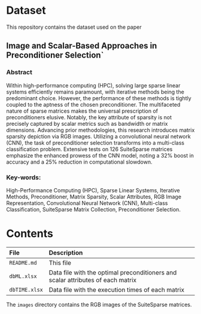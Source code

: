 # Dataset 
This repository contains the dataset used on the paper

## Image and Scalar-Based Approaches in Preconditioner Selection`
### Abstract
Within high-performance computing (HPC), solving large sparse linear systems efficiently remains paramount, with iterative methods being the predominant choice. However, the performance of these methods is tightly coupled to the aptness of the chosen preconditioner. The multifaceted nature of sparse matrices makes the universal prescription of preconditioners elusive. Notably, the key attribute of sparsity is not precisely captured by scalar metrics such as bandwidth or matrix dimensions. Advancing prior methodologies, this research introduces matrix sparsity depiction via RGB images. Utilizing a convolutional neural network (CNN), the task of preconditioner selection transforms into a multi-class classification problem. Extensive tests on 126 SuiteSparse matrices emphasize the enhanced prowess of the CNN model, noting a 32\% boost in accuracy and a 25\% reduction in computational slowdown.

### Key-words: 
High-Performance Computing (HPC), Sparse Linear Systems, Iterative Methods, Preconditioner, Matrix Sparsity, Scalar Attributes, RGB Image Representation, Convolutional Neural Network (CNN), Multi-class Classification, SuiteSparse Matrix Collection, Preconditioner Selection.

# Contents

|File|Description|
|:---|:---|
|`README.md`|This file|
|`dbML.xlsx`|Data file with the optimal preconditioners and scalar attributes of each matrix|
|`dbTIME.xlsx`|Data file with the execution times of each matrix|

The `images` directory contains the RGB images of the SuiteSparse matrices.
